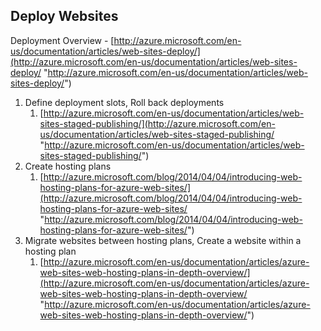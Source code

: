## Deploy Websites

Deployment Overview - [http://azure.microsoft.com/en-us/documentation/articles/web-sites-deploy/](http://azure.microsoft.com/en-us/documentation/articles/web-sites-deploy/ "http://azure.microsoft.com/en-us/documentation/articles/web-sites-deploy/")

1. Define deployment slots, Roll back deployments
	1. [http://azure.microsoft.com/en-us/documentation/articles/web-sites-staged-publishing/](http://azure.microsoft.com/en-us/documentation/articles/web-sites-staged-publishing/ "http://azure.microsoft.com/en-us/documentation/articles/web-sites-staged-publishing/")
1. Create hosting plans
	1. [http://azure.microsoft.com/blog/2014/04/04/introducing-web-hosting-plans-for-azure-web-sites/](http://azure.microsoft.com/blog/2014/04/04/introducing-web-hosting-plans-for-azure-web-sites/ "http://azure.microsoft.com/blog/2014/04/04/introducing-web-hosting-plans-for-azure-web-sites/")
1. Migrate websites between hosting plans, Create a website within a hosting plan
	1. [http://azure.microsoft.com/en-us/documentation/articles/azure-web-sites-web-hosting-plans-in-depth-overview/](http://azure.microsoft.com/en-us/documentation/articles/azure-web-sites-web-hosting-plans-in-depth-overview/ "http://azure.microsoft.com/en-us/documentation/articles/azure-web-sites-web-hosting-plans-in-depth-overview/")
